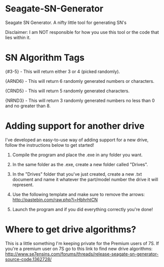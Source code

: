 # Seagate-SN-Generator
Seagate SN Generator. A nifty little tool for generating SN's

Disclaimer: I am NOT responsible for how you use this tool or the code that lies within it.

# SN Algorithm Tags
{#3-5} - This will return either 3 or 4 (picked randomly).

{ARND6} - This will return 6 randomly generated numbers or characters.

{CRND5} - This will return 5 randomly generated characters.

{NRND3} - This will return 3 randomly generated numbers no less than 0 and no greater than 8.

# Adding support for another drive
I've developed an easy-to-use way of adding support for a new drive, follow the instructions below to get started!

1. Compile the program and place the .exe in any folder you want.

2. In the same folder as the .exe, create a new folder called "Drives".

3. In the "Drives" folder that you've just created, create a new .txt document and name it whatever the part/model number the drive it will represent.

4. Use the following template and make sure to remove the arrows: http://pastebin.com/raw.php?i=HbhrhtCN

5. Launch the program and if you did everything correctly you're done!

# Where to get drive algorithms?
This is a little something I'm keeping private for the Premium users of 7S. If you're a premium user on 7S go to this link to find new drive algorithms: http://www.se7ensins.com/forums/threads/release-seagate-sn-generator-source-code.1362728/
